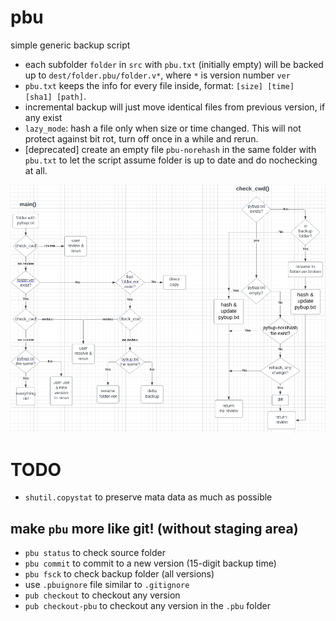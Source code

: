 # pbu
simple generic backup script

* each subfolder `folder` in `src` with `pbu.txt` (initially empty) will be backed up to `dest/folder.pbu/folder.v*`, where `*` is version number `ver`
* `pbu.txt` keeps the info for every file inside, format: `[size] [time] [sha1] [path]`.
* incremental backup will just move identical files from previous version, if any exist
* `lazy_mode`: hash a file only when size or time changed. This will not protect against bit rot, turn off once in a while and rerun.
* \[deprecated\] create an empty file `pbu-norehash` in the same folder with `pbu.txt` to let the script assume folder is up to date and do nochecking at all.

![flowchart](pbu.png)

# TODO
* `shutil.copystat` to preserve mata data as much as possible

## make `pbu` more like git! (without staging area)
* `pbu status` to check source folder
* `pbu commit` to commit to a new version (15-digit backup time)
* `pbu fsck` to check backup folder (all versions)
* use `.pbuignore` file similar to `.gitignore`
* `pub checkout` to checkout any version
* `pub checkout-pbu` to checkout any version in the `.pbu` folder
